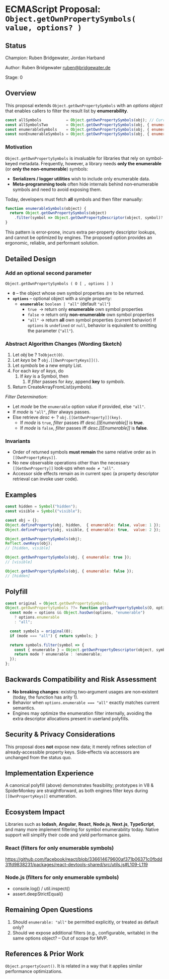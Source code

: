 # ECMAScript Proposal: `Object.getOwnPropertySymbols( value, options? )`

## Status

Champion: Ruben Bridgewater, Jordan Harband

Author: Ruben Bridgewater <ruben@bridgewater.de>

Stage: 0

## Overview

This proposal extends `Object.getOwnPropertySymbols` with an *options object* that enables callers to filter the result list by **enumerability**.

```js
const allSymbols           = Object.getOwnPropertySymbols(obj); // Current behavior (all)
const allSymbolsTwo        = Object.getOwnPropertySymbols(obj, { enumerable: 'all' }); // Current behavior (all)
const enumerableSymbols    = Object.getOwnPropertySymbols(obj, { enumerable: true });
const nonEnumerableSymbols = Object.getOwnPropertySymbols(obj, { enumerable: false });
```

### Motivation

`Object.getOwnPropertySymbols` is invaluable for libraries that rely on symbol-keyed metadata. Frequently, however, a library needs **only the enumerable** (or **only the non‑enumerable**) symbols:

* **Serializers / logger utilities** wish to include only enumerable data.
* **Meta‑programming tools** often hide internals behind non‑enumerable symbols and need to avoid exposing them.

Today, developers must fetch **all** symbols and then filter manually:

```js
function enumerableSymbols(object) {
  return Object.getOwnPropertySymbols(object)
    .filter(symbol => Object.getOwnPropertyDescriptor(object, symbol)?.enumerable);
}
```

This pattern is error‑prone, incurs extra per‑property descriptor lookups, and cannot be optimized by engines. The proposed option provides an ergonomic, reliable, and performant solution.

## Detailed Design

### Add an optional second parameter

```
Object.getOwnPropertySymbols ( O [ , options ] )
```

* **`O`** – the object whose own symbol properties are to be returned.
* **`options`** – optional object with a single property:
  * **`enumerable`**: `boolean | "all"` (default `"all"`)
    * `true`  → return only **enumerable** own symbol properties
    * `false` → return only **non‑enumerable** own symbol properties
    * `"all"` → return **all** own symbol properties (current behavior)
If `options` is `undefined` or `null`, behavior is equivalent to omitting the parameter (`"all"`).

### Abstract Algorithm Changes (Wording Sketch)

1. Let *obj* be ? `ToObject(O)`.
1. Let *keys* be **?** `obj.[[OwnPropertyKeys]]()`.
1. Let *symbols* be a new empty List.
1. For each *key* of *keys*, do
   1. If *key* is a Symbol, then
      1. If *filter* passes for *key*, append **key** to *symbols*.
1. Return CreateArrayFromList(*symbols*).

*Filter Determination*:

* Let *mode* be the `enumerable` option value if provided, else `"all"`.
* If *mode* is `"all"`, *filter* always passes.
* Else retrieve *desc* ← ? `obj.[[GetOwnProperty]](key)`.
  * If *mode* is `true`, *filter* passes iff *desc.\[\[Enumerable]]* is **true**.
  * If *mode* is `false`, *filter* passes iff *desc.\[\[Enumerable]]* is **false**.

### Invariants

* Order of returned symbols **must remain** the same relative order as in `[[OwnPropertyKeys]]`.
* No new observable operations other than the necessary `[[GetOwnProperty]]` look‑ups when `mode ≠ "all"`.
* Accessor side effects remain as in current spec (a property descriptor retrieval can invoke user code).

## Examples

```js
const hidden = Symbol("hidden");
const visible = Symbol("visible");

const obj = {};
Object.defineProperty(obj, hidden,  { enumerable: false, value: 1 });
Object.defineProperty(obj, visible, { enumerable: true,  value: 2 });

Object.getOwnPropertySymbols(obj);
Reflect.ownKeys(obj);
// [hidden, visible]

Object.getOwnPropertySymbols(obj, { enumerable: true });
// [visible]

Object.getOwnPropertySymbols(obj, { enumerable: false });
// [hidden]
```

## Polyfill

```js
const original = Object.getOwnPropertySymbols;
Object.getOwnPropertySymbols ??= function getOwnPropertySymbols(O, options) {
  const mode = options && Object.hasOwn(options, "enumerable")
    ? options.enumerable
    : "all";

  const symbols = original(O);
  if (mode === "all") { return symbols; }

  return symbols.filter(symbol => {
    const { enumerable } = Object.getOwnPropertyDescriptor(object, symbol);
    return mode ? enumerable : !enumerable;
  });
};
```

## Backwards Compatibility and Risk Assessment

* **No breaking changes**: existing two‑argument usages are non‑existent (today, the function has arity 1).
* Behavior when `options.enumerable === "all"` exactly matches current semantics.
* Engines may optimize the enumeration filter internally, avoiding the extra descriptor allocations present in userland polyfills.

## Security & Privacy Considerations

This proposal does **not** expose new data; it merely refines selection of already‑accessible property keys. Side‑effects via accessors are unchanged from the status quo.

## Implementation Experience

A canonical polyfill (above) demonstrates feasibility; prototypes in V8 & SpiderMonkey are straightforward, as both engines filter keys during `[[OwnPropertyKeys]]` enumeration.

## Ecosystem Impact

Libraries such as **lodash**, **Angular**, **React**, **Node.js**, **Next.js**, **TypeScript**, and many more implement filtering for symbol enumerability today. Native support will simplify their code and yield performance gains.

### React (filters for only enumerable symbols)

https://github.com/facebook/react/blob/336614679600af371b06371c0fbdd31fd9838231/packages/react-devtools-shared/src/utils.js#L109-L119

### Node.js (filters for only enumerable symbols)

- console.log() / util.inspect()
- assert.deepStrictEqual()

## Remaining Open Questions

1. Should `enumerable: "all"` be permitted explicitly, or treated as default only?
2. Should we expose additional filters (e.g., configurable, writable) in the same options object? – Out of scope for MVP.

## References & Prior Work

`Object.propertyCount()`. It is related in a way that it applies similar performance optimizations.
